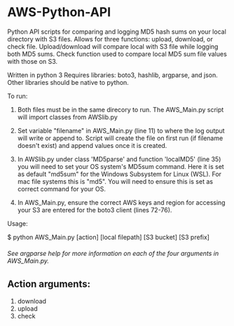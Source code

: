 # AWS-Python-API

Python API scripts for comparing and logging MD5 hash sums on your local directory with S3 files. Allows for three functions: upload, download, or check file.  Upload/download will compare local with S3 file while logging both MD5 sums.  Check function used to compare local MD5 sum file values with those on S3.

Written in python 3
Requires libraries: boto3, hashlib, argparse, and json.  Other libraries should be native to python.

To run:

  1. Both files must be in the same direcory to run.  The AWS_Main.py script will import classes from AWSlib.py

  2. Set variable "filename" in AWS_Main.py (line 11) to where the log output will write or append to.  Script will create the file on   first run (if filename doesn't exist) and append values once it is created.

  3. In AWSlib.py under class 'MD5parse' and function 'localMD5' (line 35) you will need to set your OS system's MD5sum command.  Here it is set as default "md5sum" for the Windows Subsystem for Linux (WSL).  For mac file systems this is "md5".  You will need to ensure this is set as correct command for your OS.

  4. In AWS_Main.py, ensure the correct AWS keys and region for accessing your S3 are entered for the boto3 client (lines 72-76).  

Usage:

  $ python AWS_Main.py [action] [local filepath] [S3 bucket] [S3 prefix]
  
###### See argparse help for more information on each of the four arguments in AWS_Main.py.

## Action arguments:
1. download
2. upload
3. check
